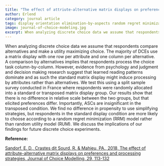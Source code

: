```yaml
---
title: "The effect of attriute-alternative matrix displays on preferences and processing strategies"
author: Erlend
category: journal article
tags: display orientation elimination-by-aspects random regret minimization discrete choice experiments attribute non-attendance
image: journal-of-choice-modeling.jpg
excerpt: When analyzing discrete choice data we assume that respondents compare alternatives and make a utility maximizing choice.
---
```


When analyzing discrete choice data we assume that respondents compare alternatives and make a utility maximizing choice. The majority of DCEs use a matrix display with one row per attribute
and one column per alternative. A comparison by alternatives implies that respondents process the
choice task column-by-column. However, evidence from psychology and judgment and decision
making research suggest that learned reading patterns dominate and as such the standard matrix
display might induce processing by attributes rather than alternatives. We test this using a split
sample survey conducted in France where respondents were randomly allocated into a standard or
transposed matrix display group. Our results show that there is no difference in relative scale
between the two groups, but that elicited preferences differ. Importantly, ASCs are insignificant in
the transposed condition. We find no difference in propensity to use simplifying strategies, but
respondents in the standard display condition are more likely to choose according to a random
regret minimization (RRM) model rather than random utility model (RUM). We discuss the implications
of our findings for future discrete choice experiments.

**Reference:**

[Sandorf, E. D., Crastes dit Sourd, R. & Mahieu, PA., 2018, The effect of attribute-alternative matrix displays on preferences and processing strategies, Journal of Choice Modelling, 29, 113-132 ](https://www.sciencedirect.com/science/article/pii/S1755534517301240)

